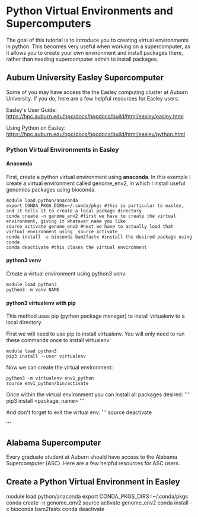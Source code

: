 # Python Virtual Environments and Supercomputers

The goal of this tutorial is to introduce you to creating virtual environments in python. This becomes very useful when working on a supercomputer, as it allows you to create your own environment and install packages there, rather than needing supercomputer admin to install packages. 

## Auburn University Easley Supercomputer
Some of you may have access the the Easley computing cluster at Auburn University. If you do, here are a few helpful resources for Easley users. 

Easley's User Guide: https://hpc.auburn.edu/hpc/docs/hpcdocs/build/html/easley/easley.html

Using Python on Easley: https://hpc.auburn.edu/hpc/docs/hpcdocs/build/html/easley/python.html


### Python Virtual Environments in Easley

#### Anaconda

First, create a python virtual environment using **anaconda**. In this example I create a virtual environment called genome_env2, in which I install useful genomics packages using bioconda. 
```
module load python/anaconda 
export CONDA_PKGS_DIRS=~/.conda/pkgs #this is particular to easley, and it tells it to create a local package directory
conda create -n genome_env2 #first we have to create the virtual environment, giving it whatever name you like
source activate genome_env2 #next we have to actually load that virtual environment using _source activate_
conda install -c bioconda bam2fastx #install the desired package using conda
conda deactivate #this closes the virtual environment
```

#### python3 venv
Create a virtual environment using python3 venv:
```
module load python3
python3 -m venv NAME
```
#### python3 virtualenv with pip
This method uses pip (python package manager) to install virtualenv to a local directory. 


First we will need to use pip to install virtualenv. You will only need to run these commands once to install virtualenv:
```
module load python3
pip3 install --user virtualenv
```

Now we can create the virtual environment:
```
python3 -m virtualenv env1_python
source env1_python/bin/activate
```
Once within the virtual environment you can install all packages desired:
'''
pip3 install <package_name>
'''

And don't forget to exit the virtual env: 
'''
source deactivate

'''

## Alabama Supercomputer
Every graduate student at Auburn should have access to the Alabama Supercomputer (ASC). Here are a few helpful resources for ASC users. 

### 

## Create a Python Virtual Environment in Easley
module load python/anaconda
export CONDA_PKGS_DIRS=~/.conda/pkgs
conda create -n genome_env2
source activate genome_env2
conda install -c bioconda bam2fastx
conda deactivate
